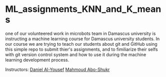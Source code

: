 # ML_assignments_KNN_and_K_means
one of our volunteered work in microbots team in Damascus university is instructing a machine learning course for Damascus university students.
In our course we are trying to teach our students about git and GitHub using this simple repo to submit thier's assignments, and to fimiliarize their selfs with git version control system and how to use it during the machine learning development process.

Instructors:
[Daniel Al-Yousef](https://www.linkedin.com/in/danialalyousef/)
[Mahmoud Abo-Shukr](https://www.linkedin.com/in/mahmoud-abo-shukr-485900270/)
